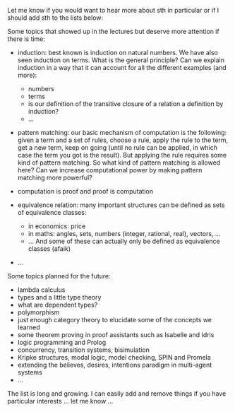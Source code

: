 
Let me know if you would want to hear more about sth in particular or if I should add sth to the lists below:

Some topics that showed up in the lectures but deserve more attention if there is time:

 - induction: best known is induction on natural numbers. We have also seen induction on terms. What is the general principle? Can we explain induction in a way that it can account for all the different examples (and more):
   - numbers
   - terms
   - is our definition of the transitive closure of a relation a definition by induction?
   - ...
  
 - pattern matching: our basic mechanism of computation is the following: given a term and a set of rules, choose a rule, apply the rule to the term, get a new term, keep on going (until no rule can be applied, in which case the term you got is the result). But applying the rule requires some kind of pattern matching. So what kind of pattern matching is allowed here? Can we increase computational power by making pattern matching more powerful?
 
 - computation is proof and proof is computation
 - equivalence relation: many important structures can be defined as sets of equivalence classes: 
   - in economics: price
   - in maths: angles, sets, numbers (integer, rational, real), vectors, ... 
   - ...
   And some of these can actually only be defined as equivalence classes (afaik)
   
 - ...
 
 Some topics planned for the future:
 - lambda calculus
 - types and a little type theory
 - what are dependent types?
 - polymorphism
 - just enough category theory to elucidate some of the concepts we learned
 - some theorem proving in proof assistants such as Isabelle and Idris
 - logic programming and Prolog
 - concurrency, transition systems, bisimulation
 - Kripke structures, modal logic, model checking, SPIN and Promela
 - extending the believes, desires, intentions paradigm in multi-agent systems
 - ... 
 
  The list is long and growing. I can easily add and remove things if you have particular interests ... let me know ... 
 
